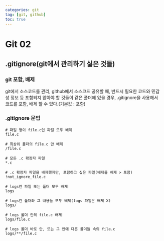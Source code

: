 ```yaml
---
categories: git
tag: [git, github]
toc: true
---
```


# Git 02



## .gitignore(git에서 관리하기 싫은 것들)

### git 포함, 배제

git에서 소스코드를 관리, github에서 소스코드 공유할 때, 반드시 필요한 코드와 민감성 정보 등 포함되지 않아야 할 것들이 같은 폴더에 있을 경우, .gitignore을 사용해서 코드를 포함, 배제 할 수 있다.(기본값 : 포함)

### .gitignore 문법

```.gitignore
# 파일 명이 file.c인 파일 모두 배제
file.c

# 최상위 폴더의 file.c 만 배제
/file.c

# 모든 .c 확장자 파일
*.c

# .c 확장자 파일을 배제했지만, 포함하고 싶은 파일(배제를 배제 > 포함)
!not_ignore_file.c

# logs란 파일 또는 폴더 모두 배제
logs

# logs란 폴더와 그 내용들 모두 배제(logs 파일은 배제 X)
logs/

# logs 폴더 안의 file.c 배제
logs/file.c

# logs 폴더 바로 안, 또는 그 안에 다른 폴더들 속의 file.c
logs/**/file.c
```


